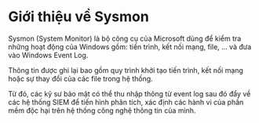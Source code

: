 # Giới thiệu về Sysmon

Sysmon (System Monitor) là bộ công cụ của Microsoft dùng để kiểm tra những hoạt động của Windows gồm: tiến trình, kết nối mạng, file, … và đưa vào Windows Event Log. 

Thông tin được ghi lại bao gồm quy trình khởi tạo tiến trình, kết nối mạng hoặc sự thay đổi của các file trong hệ thống. 

Từ đó, các kỹ sư bảo mật có thể thu nhập thông từ event log sau đó đẩy về các hệ thống SIEM để tiến hình phân tích, xác định các hành vi của phần mềm độc hại trên hệ thống công nghệ thông tin của mình.
